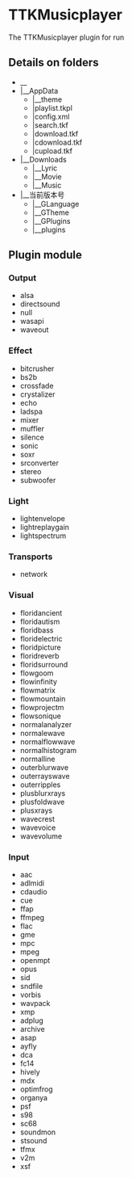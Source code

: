 # TTKMusicplayer
The TTKMusicplayer plugin for run

## Details on folders

* __
* |__AppData
  * |__theme
  * |playlist.tkpl
  * |config.xml
  * |search.tkf
  * |download.tkf
  * |cdownload.tkf
  * |cupload.tkf
* |__Downloads
  * |__Lyric
  * |__Movie
  * |__Music
* |__当前版本号
  * |__GLanguage
  * |__GTheme
  * |__GPlugins
  * |__plugins

## Plugin module
### Output
 * alsa
 * directsound
 * null
 * wasapi
 * waveout
### Effect
 * bitcrusher
 * bs2b
 * crossfade
 * crystalizer
 * echo
 * ladspa
 * mixer
 * muffler
 * silence
 * sonic
 * soxr
 * srconverter
 * stereo
 * subwoofer
### Light
 * lightenvelope
 * lightreplaygain
 * lightspectrum
### Transports
 * network
### Visual
 * floridancient
 * floridautism
 * floridbass
 * floridelectric
 * floridpicture
 * floridreverb
 * floridsurround
 * flowgoom
 * flowinfinity
 * flowmatrix
 * flowmountain
 * flowprojectm
 * flowsonique
 * normalanalyzer
 * normalewave
 * normalflowwave
 * normalhistogram
 * normalline
 * outerblurwave
 * outerrayswave
 * outerripples
 * plusblurxrays
 * plusfoldwave
 * plusxrays
 * wavecrest
 * wavevoice
 * wavevolume
### Input
 * aac
 * adlmidi
 * cdaudio
 * cue
 * ffap
 * ffmpeg
 * flac
 * gme
 * mpc
 * mpeg
 * openmpt
 * opus
 * sid
 * sndfile
 * vorbis
 * wavpack
 * xmp
 * adplug
 * archive
 * asap
 * ayfly
 * dca
 * fc14
 * hively
 * mdx
 * optimfrog
 * organya
 * psf
 * s98
 * sc68
 * soundmon
 * stsound
 * tfmx
 * v2m
 * xsf
